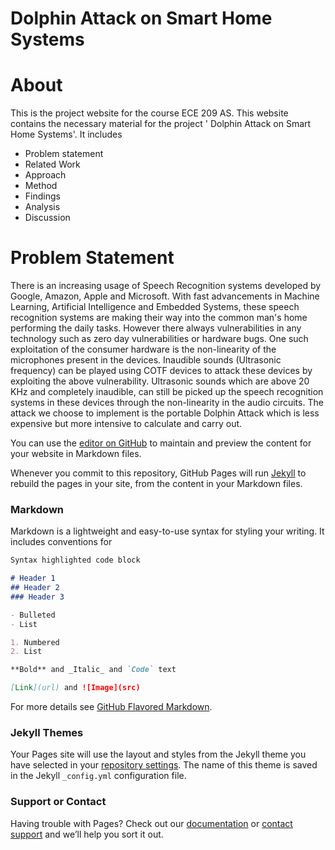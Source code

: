 # Dolphin Attack on Smart Home Systems
# About 

This is the project website for the course ECE 209 AS. This website contains the necessary material for the project ' Dolphin Attack on Smart Home Systems'. It includes
- Problem statement
- Related Work
- Approach
- Method
- Findings
- Analysis
- Discussion

# Problem Statement

There is an increasing usage of Speech Recognition systems developed by Google, Amazon, Apple and Microsoft. With fast advancements in Machine Learning, Artificial Intelligence and Embedded Systems, these speech recognition systems are making their way into the common man's home performing the daily tasks. However there always vulnerabilities in any technology such as zero day vulnerabilities or hardware bugs. One such exploitation of the consumer hardware is the non-linearity of the microphones present in the devices. Inaudible sounds (Ultrasonic frequency) can be played using COTF devices to attack these devices by exploiting the above vulnerability. Ultrasonic sounds which are above 20 KHz and completely inaudible, can still be picked up the speech recognition systems in these devices through the non-linearity in the audio circuits. The attack we choose to implement is the portable Dolphin Attack which is less expensive but more intensive to calculate and carry out.   



You can use the [editor on GitHub](https://github.com/UCLA-ECE209AS-2018W/Aadithya-Nrithya/edit/master/README.md) to maintain and preview the content for your website in Markdown files.

Whenever you commit to this repository, GitHub Pages will run [Jekyll](https://jekyllrb.com/) to rebuild the pages in your site, from the content in your Markdown files.

### Markdown

Markdown is a lightweight and easy-to-use syntax for styling your writing. It includes conventions for

```markdown
Syntax highlighted code block

# Header 1
## Header 2
### Header 3

- Bulleted
- List

1. Numbered
2. List

**Bold** and _Italic_ and `Code` text

[Link](url) and ![Image](src)
```

For more details see [GitHub Flavored Markdown](https://guides.github.com/features/mastering-markdown/).

### Jekyll Themes

Your Pages site will use the layout and styles from the Jekyll theme you have selected in your [repository settings](https://github.com/UCLA-ECE209AS-2018W/Aadithya-Nrithya/settings). The name of this theme is saved in the Jekyll `_config.yml` configuration file.

### Support or Contact

Having trouble with Pages? Check out our [documentation](https://help.github.com/categories/github-pages-basics/) or [contact support](https://github.com/contact) and we’ll help you sort it out.
